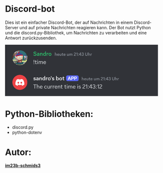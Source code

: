 # Discord-bot

Dies ist ein einfacher Discord-Bot, der auf Nachrichten in einem Discord-Server und auf private Nachrichten reagieren kann. Der Bot nutzt Python und
die discord.py-Bibliothek, um Nachrichten zu verarbeiten und eine Antwort zurückzusenden.

<img src="Discord-bot.png" alt="Discord-Bot">

# Python-Bibliotheken:
<ul> 
    <li>discord.py</li>
    <li>python-dotenv </li>
</ul>

# Autor:
**[im23b-schmids3](https://github.com/im23b-schmids3)**
